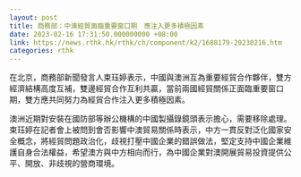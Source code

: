 ```yaml
---
layout: post
title: 商務部：中澳經貿面臨重要窗口期　應注入更多積極因素
date: 2023-02-16 17:31:50.000000000 +08:00
link: https://news.rthk.hk/rthk/ch/component/k2/1688179-20230216.htm
categories: rthk
---
```


在北京，商務部新聞發言人束珏婷表示，中國與澳洲互為重要經貿合作夥伴，雙方經濟結構高度互補，雙邊經貿合作互利共贏，當前兩國經貿關係正面臨重要窗口期，雙方應共同努力為經貿合作注入更多積極因素。

澳洲近期對安裝在國防部等辦公機構的中國製攝錄鏡頭表示擔心，需要移除處理。束珏婷在記者會上被問到會否影響中澳貿易關係時表示，中方一貫反對泛化國家安全概念，將經貿問題政治化，歧視打壓中國企業的錯誤做法，堅定支持中國企業維護自身合法權益，希望澳方與中方相向而行，為中國企業對澳開展貿易投資提供公平、開放、非歧視的營商環境。
